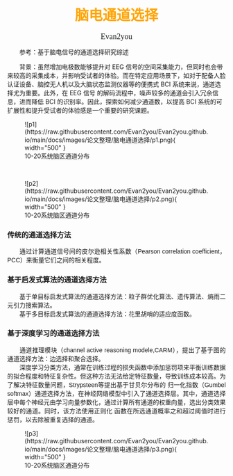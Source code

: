 # <center><font face="微软雅黑" color="orange" size="6"><b>脑电通道选择</b></font></center>
<center><font face = "微软雅黑" size=4>Evan2you</font></center>

&emsp;&emsp;参考：基于脑电信号的通道选择研究综述

&emsp;&emsp;背景：虽然增加电极数能够提升对 EEG 信号的空间采集能力，但同时也会带来较高的采集成本，并影响受试者的体验。而在特定应用场景下，如对于配备人脸认证设备、脑控无人机以及大脑状态监测仪器等的便携式 BCI 系统来说，通道选择尤为重要。此外，在 EEG 信号
的解码流程中，噪声较多的通道会引入冗余信息，进而降低 BCI 的识别率。因此，探索如何减少通道数，以提高 BCI 系统的可扩展性和提升受试者的体验感是一个重要的研究课题。

<figure markdown="span">
  ![p1](https://raw.githubusercontent.com/Evan2you/Evan2you.github.io/main/docs/images/论文整理/脑电通道选择/p1.png){ width="500" }
  <figcaption>10-20系统脑区通道分布</figcaption>
</figure>
</br>

<figure markdown="span">
  ![p2](https://raw.githubusercontent.com/Evan2you/Evan2you.github.io/main/docs/images/论文整理/脑电通道选择/p2.png){ width="500" }
  <figcaption>10-20系统脑区通道分布</figcaption>
</figure>

### 传统的通道选择方法
<div style="font-family: '等线', sans-serif; text-align: justify;">
&emsp;&emsp;通过计算通道信号间的皮尔逊相关性系数（Pearson correlation coefficient，PCC）来衡量它们之间的相关程度。
</div>

### 基于启发式算法的通道选择方法
<div style="font-family: '等线', sans-serif; text-align: justify;">
&emsp;&emsp;基于单目标启发式算法的通道选择方法：粒子群优化算法、遗传算法、熵雨二元引力搜索算法。
</br>
&emsp;&emsp;基于多目标启发式算法的通道选择方法：花里胡哨的适应度函数。
</div>

### 基于深度学习的通道选择方法
<div style="font-family: '等线', sans-serif; text-align: justify;">
&emsp;&emsp;通道推理模块（channel active reasoning modele,CARM），提出了基于图的通道选择方法：边选择和聚合选择。
</br>
&emsp;&emsp;深度学习分类方法，通常在训练过程的损失函数中添加惩罚项来平衡训练数据的拟合程度和特征复杂性。但这种方法无法给定特征数量，导致训练成本较高。为了解决特征数量问题，Strypsteen等提出基于甘贝尔分布的
归一化指数（Gumbel softmax）通道选择方法，在神经网络模型中引入了通道选择层。其中，通道选择层中每个神经元由学习向量参数化，通过计算所有通道的权重向量，选出分类效果较好的通道。同时，该方法使用正则化
函数在所选通道概率之和超过阈值时进行惩罚，以去除被重复选择的通道。
</div>

<figure markdown="span">
  ![p3](https://raw.githubusercontent.com/Evan2you/Evan2you.github.io/main/docs/images/论文整理/脑电通道选择/p3.png){ width="500" }
  <figcaption>10-20系统脑区通道分布</figcaption>
</figure>

</br>

